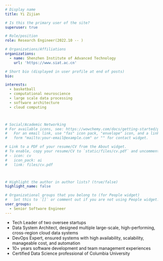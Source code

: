 ```yaml
---
# Display name
title: Yi Zijian

# Is this the primary user of the site?
superuser: true

# Role/position
role: Research Engineer(2022.10 -- ) 

# Organizations/Affiliations
organizations:
  - name: Shenzhen Institute of Advanced Technology
    url: 'https://www.siat.ac.cn'

# Short bio (displayed in user profile at end of posts)
bio: 

interests:
  - basketball 
  - computational neuroscience
  - large scale data processing
  - software architecture
  - cloud computing



# Social/Academic Networking
# For available icons, see: https://wowchemy.com/docs/getting-started/page-builder/#icons
#   For an email link, use "fas" icon pack, "envelope" icon, and a link in the
#   form "mailto:your-email@example.com" or "" for contact widget.

# Link to a PDF of your resume/CV from the About widget.
# To enable, copy your resume/CV to `static/files/cv.pdf` and uncomment the lines below.
# - icon: cv
#   icon_pack: ai
#   link: files/cv.pdf



# Highlight the author in author lists? (true/false)
highlight_name: false

# Organizational groups that you belong to (for People widget)
#   Set this to `[]` or comment out if you are not using People widget.
user_groups:
  - Senior Software Engineer
---
```

- Tech Leader of two oversee startups
- Data System Architect, designed multiple large-scale, high-performing, cross-region cloud data systems
- DevOps Expert, ensured systems with high availability, scalability, manageable cost, and automation
- 10+ years software development and team management experiences
- Certified Data Science professional of Columbia University
